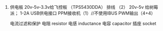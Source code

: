 1. 供电板
    20v-5v-3.3v给飞控板 （TPS5430DDA） 排线 （2）
    20v-5v 给树莓派； 1-2A USB供电接口
    PPM接收机（1）//不使用IBUS
    PWM输出（4+4）




    
    电流过滤和保护
    电阻 resistor
    电感 inductance
    电容 capacitor
    插座 socket